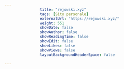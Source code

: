 ---
                title: "rejowski.xyz"
                tags: [Sito personale]
                externalUrl: "https://rejowski.xyz/"
                weight: 551
                showDate: false
                showAuthor: false
                showReadingTime: false
                showEdit: false
                showLikes: false
                showViews: false
                layoutBackgroundHeaderSpace: false
                ---


